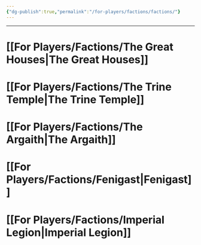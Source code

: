 ```yaml
---
{"dg-publish":true,"permalink":"/for-players/factions/factions/"}
---
```


***
# [[For Players/Factions/The Great Houses\|The Great Houses]]

# [[For Players/Factions/The Trine Temple\|The Trine Temple]]

# [[For Players/Factions/The Argaith\|The Argaith]]

# [[For Players/Factions/Fenigast\|Fenigast]]

# [[For Players/Factions/Imperial Legion\|Imperial Legion]]



